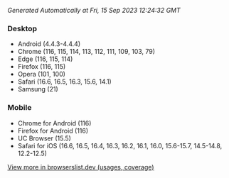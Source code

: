_Generated Automatically at Fri, 15 Sep 2023 12:24:32 GMT_

### Desktop

- Android (4.4.3-4.4.4)
- Chrome (116, 115, 114, 113, 112, 111, 109, 103, 79)
- Edge (116, 115, 114)
- Firefox (116, 115)
- Opera (101, 100)
- Safari (16.6, 16.5, 16.3, 15.6, 14.1)
- Samsung (21)

### Mobile

- Chrome for Android (116)
- Firefox for Android (116)
- UC Browser (15.5)
- Safari for iOS (16.6, 16.5, 16.4, 16.3, 16.2, 16.1, 16.0, 15.6-15.7, 14.5-14.8, 12.2-12.5)

[View more in browserslist.dev (usages, coverage)](https://browserslist.dev/?q=PjAuMiUsbm90IGRlYWQsbm90IG9wX21pbmkgYWxs)
